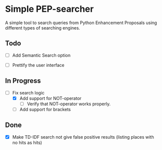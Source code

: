 # Simple PEP-searcher

A simple tool to search queries from Python Enhancement Proposals using
different types of searching engines.

## Todo

- [ ] Add Semantic Search option

- [ ] Prettify the user interface

## In Progress

- [ ] Fix search logic
  - [x] Add support for NOT-operator
    - [ ] Verify that NOT-operator works properly.
  - [ ] Add support for brackets

## Done

- [x] Make TD-IDF search not give false positive results (listing places with no hits as hits)



